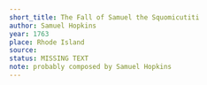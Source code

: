 ```yaml
---
short_title: The Fall of Samuel the Squomicutiti
author: Samuel Hopkins
year: 1763
place: Rhode Island
source: 
status: MISSING TEXT
note: probably composed by Samuel Hopkins
---
```

